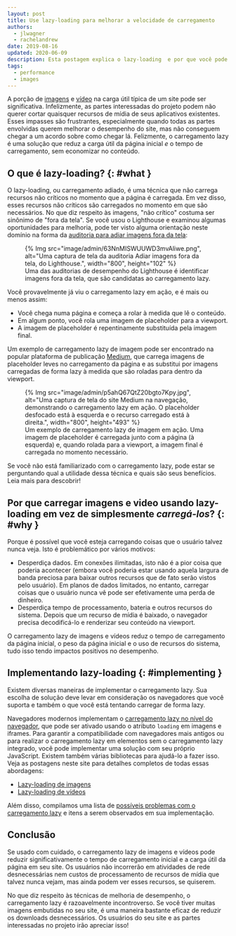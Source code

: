 ```yaml
---
layout: post
title: Use lazy-loading para melhorar a velocidade de carregamento
authors:
  - jlwagner
  - rachelandrew
date: 2019-08-16
updated: 2020-06-09
description: Esta postagem explica o lazy-loading  e por que você pode querer carregar  elementos no seu site usando lazy-loading.
tags:
  - performance
  - images
---
```


A porção de [imagens](http://beta.httparchive.org/reports/state-of-images?start=earliest&end=latest) e [vídeo](http://beta.httparchive.org/reports/page-weight#bytesVideo) na carga útil típica de um site pode ser significativa. Infelizmente, as partes interessadas do projeto podem não querer cortar quaisquer recursos de mídia de seus aplicativos existentes. Esses impasses são frustrantes, especialmente quando todas as partes envolvidas querem melhorar o desempenho do site, mas não conseguem chegar a um acordo sobre como chegar lá. Felizmente, o carregamento lazy é uma solução que reduz a carga útil da página inicial *e* o tempo de carregamento, sem economizar no conteúdo.

## O que é lazy-loading? {: #what }

O lazy-loading, ou carregamento adiado, é uma técnica que não carrega recursos não críticos no momento que a página é carregada. Em vez disso, esses recursos não críticos são carregados no momento em que são necessários. No que diz respeito às imagens, "não crítico" costuma ser sinônimo de "fora da tela". Se você usou o Lighthouse e examinou algumas oportunidades para melhoria, pode ter visto alguma orientação neste domínio na forma da [auditoria para adiar imagens fora da tela](https://developer.chrome.com/docs/lighthouse/performance/offscreen-images/):

<figure>   {% Img src="image/admin/63NnMISWUUWD3mvAliwe.png", alt="Uma captura de tela da auditoria Adiar imagens fora da tela, do Lighthouse.", width="800", height="102" %}   <figcaption>Uma das auditorias de desempenho do Lighthouse é identificar imagens fora da tela, que são candidatas ao carregamento lazy.</figcaption></figure>

Você provavelmente já viu o carregamento lazy em ação, e é mais ou menos assim:

- Você chega numa página e começa a rolar à medida que lê o conteúdo.
- Em algum ponto, você rola uma imagem de placeholder para a viewport.
- A imagem de placeholder é repentinamente substituída pela imagem final.

Um exemplo de carregamento lazy de imagem pode ser encontrado na popular plataforma de publicação [Medium](https://medium.com/), que carrega imagens de placeholder leves no carregamento da página e as substitui por imagens carregadas de forma lazy à medida que são roladas para dentro da viewport.

<figure>   {% Img src="image/admin/p5ahQ67QtZ20bgto7Kpy.jpg", alt="Uma captura de tela do site Medium na navegação, demonstrando o carregamento lazy em ação. O placeholder desfocado está à esquerda e o recurso carregado está à direita.", width="800", height="493" %}   <figcaption>Um exemplo de carregamento lazy de imagem em ação. Uma imagem de placeholder é carregada junto com a página (à esquerda) e, quando rolada para a viewport, a imagem final é carregada no momento necessário.</figcaption></figure>

Se você não está familiarizado com o carregamento lazy, pode estar se perguntando qual a utilidade dessa técnica e quais são seus benefícios. Leia mais para descobrir!

## Por que carregar imagens e video usando lazy-loading em vez de simplesmente *carregá-los*? {: #why }

Porque é possível que você esteja carregando coisas que o usuário talvez nunca veja. Isto é problemático por vários motivos:

- Desperdiça dados. Em conexões ilimitadas, isto não é a pior coisa que poderia acontecer (embora você poderia estar usando aquela largura de banda preciosa para baixar outros recursos que de fato serão vistos pelo usuário). Em planos de dados limitados, no entanto, carregar coisas que o usuário nunca vê pode ser efetivamente uma perda de dinheiro.
- Desperdiça tempo de processamento, bateria e outros recursos do sistema. Depois que um recurso de mídia é baixado, o navegador precisa decodificá-lo e renderizar seu conteúdo na viewport.

O carregamento lazy de imagens e vídeos reduz o tempo de carregamento da página inicial, o peso da página inicial e o uso de recursos do sistema, tudo isso tendo impactos positivos no desempenho.

## Implementando lazy-loading {: #implementing }

Existem diversas maneiras de implementar o carregamento lazy. Sua escolha de solução deve levar em consideração os navegadores que você suporta e também o que você está tentando carregar de forma lazy.

Navegadores modernos implementam o [carregamento lazy no nível do navegador](/browser-level-image-lazy-loading/), que pode ser ativado usando o atributo `loading` em imagens e iframes. Para garantir a compatibilidade com navegadores mais antigos ou para realizar o carregamento lazy em elementos sem o carregamento lazy integrado, você pode implementar uma solução com seu próprio JavaScript. Existem também várias bibliotecas para ajudá-lo a fazer isso. Veja as postagens neste site para detalhes completos de todas essas abordagens:

- [Lazy-loading de imagens](/lazy-loading-images/)
- [Lazy-loading de vídeos](/lazy-loading-video/)

Além disso, compilamos uma lista de [possíveis problemas com o carregamento lazy](/lazy-loading-best-practices) e itens a serem observados em sua implementação.

## Conclusão

Se usado com cuidado, o carregamento lazy de imagens e vídeos pode reduzir significativamente o tempo de carregamento inicial e a carga útil da página em seu site. Os usuários não incorrerão em atividades de rede desnecessárias nem custos de processamento de recursos de mídia que talvez nunca vejam, mas ainda podem ver esses recursos, se quiserem.

No que diz respeito às técnicas de melhoria de desempenho, o carregamento lazy é razoavelmente incontroverso. Se você tiver muitas imagens embutidas no seu site, é uma maneira bastante eficaz de reduzir os downloads desnecessários. Os usuários do seu site e as partes interessadas no projeto irão apreciar isso!
